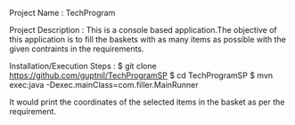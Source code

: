 Project Name : TechProgram

Project Description : This is a console based application.The objective of this application is to fill the baskets with as many items as possible with the given contraints in the requirements.

Installation/Execution Steps : $ git clone https://github.com/guptnil/TechProgramSP $ cd TechProgramSP $ mvn exec:java -Dexec.mainClass=com.filler.MainRunner

It would print the coordinates of the selected items in the basket as per the requirement.
